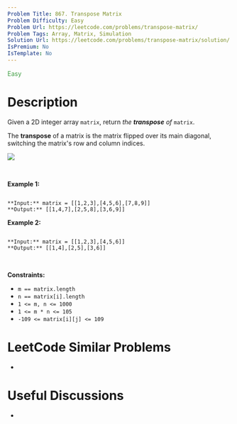 ```yaml
---
Problem Title: 867. Transpose Matrix
Problem Difficulty: Easy
Problem Url: https://leetcode.com/problems/transpose-matrix/
Problem Tags: Array, Matrix, Simulation
Solution Url: https://leetcode.com/problems/transpose-matrix/solution/
IsPremium: No
IsTemplate: No
---
```


<span style="color: rgb(67, 160, 71);">Easy</span>

# Description

Given a 2D integer array `matrix`, return *the **transpose** of* `matrix`.


The **transpose** of a matrix is the matrix flipped over its main diagonal, switching the matrix's row and column indices.


![](https://assets.leetcode.com/uploads/2021/02/10/hint_transpose.png)


 


**Example 1:**



```

**Input:** matrix = [[1,2,3],[4,5,6],[7,8,9]]
**Output:** [[1,4,7],[2,5,8],[3,6,9]]

```

**Example 2:**



```

**Input:** matrix = [[1,2,3],[4,5,6]]
**Output:** [[1,4],[2,5],[3,6]]

```

 


**Constraints:**


* `m == matrix.length`
* `n == matrix[i].length`
* `1 <= m, n <= 1000`
* `1 <= m * n <= 105`
* `-109 <= matrix[i][j] <= 109`




# LeetCode Similar Problems

- []()

# Useful Discussions

- []()
